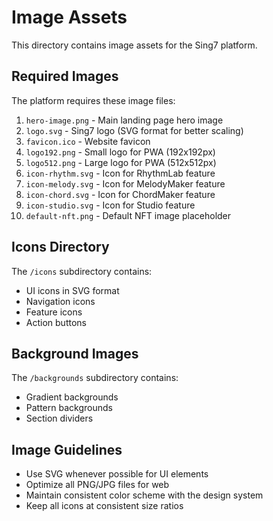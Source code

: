 # Image Assets

This directory contains image assets for the Sing7 platform.

## Required Images

The platform requires these image files:

1. `hero-image.png` - Main landing page hero image
2. `logo.svg` - Sing7 logo (SVG format for better scaling)
3. `favicon.ico` - Website favicon
4. `logo192.png` - Small logo for PWA (192x192px)
5. `logo512.png` - Large logo for PWA (512x512px)
6. `icon-rhythm.svg` - Icon for RhythmLab feature
7. `icon-melody.svg` - Icon for MelodyMaker feature
8. `icon-chord.svg` - Icon for ChordMaker feature
9. `icon-studio.svg` - Icon for Studio feature
10. `default-nft.png` - Default NFT image placeholder

## Icons Directory

The `/icons` subdirectory contains:

- UI icons in SVG format
- Navigation icons
- Feature icons
- Action buttons

## Background Images

The `/backgrounds` subdirectory contains:
- Gradient backgrounds
- Pattern backgrounds
- Section dividers

## Image Guidelines

- Use SVG whenever possible for UI elements
- Optimize all PNG/JPG files for web
- Maintain consistent color scheme with the design system
- Keep all icons at consistent size ratios 